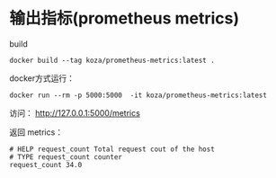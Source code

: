  # 输出指标(prometheus metrics)

build 
```
docker build --tag koza/prometheus-metrics:latest .
```
docker方式运行：
```
docker run --rm -p 5000:5000  -it koza/prometheus-metrics:latest
```

访问：
http://127.0.0.1:5000/metrics

返回 metrics：
```
# HELP request_count Total request cout of the host
# TYPE request_count counter
request_count 34.0
```
